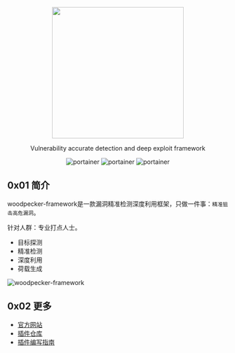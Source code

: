 <p align="center">
  <img src="docs/logo.png" width=300/>
  <div align="center">Vulnerability accurate detection and deep exploit framework</div>
</p>

<p align="center">
  <img title="portainer" src='https://img.shields.io/badge/version-1.2.0-brightgreen.svg' />
  <img title="portainer" src='https://img.shields.io/badge/java-1.8.*-yellow.svg' />
  <img title="portainer" src='https://img.shields.io/badge/license-MIT-red.svg' />
</p>

## 0x01 简介
woodpecker-framework是一款漏洞精准检测深度利用框架，只做一件事：`精准狙击高危漏洞`。

针对人群：专业打点人士。

* 目标探测
* 精准检测
* 深度利用
* 荷载生成

![woodpecker-framework](./docs/woodpecker-framework.png)


## 0x02 更多
* [官方网站](http://woodpecker.gv7.me/)
* [插件仓库](https://github.com/woodpecker-appstore)
* [插件编写指南](https://github.com/woodpecker-appstore/plugin-example)
